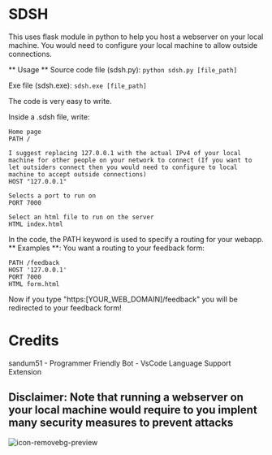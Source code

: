 # SDSH
This uses flask module in python to help you host a webserver on your local machine.
You would need to configure your local machine to allow outside connections.

** Usage **
Source code file (sdsh.py):
``` python sdsh.py [file_path] ```

Exe file (sdsh.exe):
``` sdsh.exe [file_path] ```

The code is very easy to write. 

Inside a .sdsh file, write:
```
Home page
PATH /

I suggest replacing 127.0.0.1 with the actual IPv4 of your local machine for other people on your network to connect (If you want to let outsiders connect then you would need to configure to local machine to accept outside connections)
HOST "127.0.0.1"

Selects a port to run on
PORT 7000

Select an html file to run on the server
HTML index.html 
```
In the code, the PATH keyword is used to specify a routing for your webapp.
** Examples **: 
You want a routing to your feedback form:
```
PATH /feedback
HOST '127.0.0.1'
PORT 7000
HTML form.html
```
Now if you type "https:[YOUR_WEB_DOMAIN]/feedback" you will be redirected to your feedback form!

# Credits
sandum51 - Programmer
Friendly Bot - VsCode Language Support Extension

## Disclaimer: Note that running a webserver on your local machine would require to you implent many security measures to prevent attacks ##

 ![icon-removebg-preview](https://user-images.githubusercontent.com/127463686/225770209-80aed96c-889f-496d-8148-b62d42652006.png)
